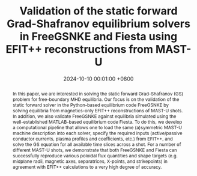 ---
title:          "Validation of the static forward Grad-Shafranov equilibrium solvers in FreeGSNKE and Fiesta using EFIT++ reconstructions from MAST-U"
selected:       true
pub:            "Physica Scripta"
date:           2024-10-10 00:01:00 +0800  # so the site can order them correctly

abstract: >-
  In this paper, we are interested in solving the static forward Grad-Shafranov (GS) problem for free-boundary MHD equilibria. 
  Our focus is on the validation of the static forward solver in the Python-based equilibrium code FreeGSNKE by solving equilibria from magnetics-only EFIT++ reconstructions of MAST-U shots. 
  In addition, we also validate FreeGSNKE against equilibria simulated using the well-established MATLAB-based equilibrium code Fiesta. 
  To do this, we develop a computational pipeline that allows one to load the same (a)symmetric MAST-U machine description into each solver, specify the required inputs (active/passive conductor currents, plasma profiles and coefficients, etc.) from EFIT++, and solve the GS equation for all available time slices across a shot. 
  For a number of different MAST-U shots, we demonstrate that both FreeGSNKE and Fiesta can successfully reproduce various poloidal flux quantities and shape targets (e.g. midplane radii, magnetic axes, separatrices, X-points, and strikepoints) in agreement with EFIT++ calculations to a very high degree of accuracy.

pub_last:       <span class="badge badge-info">MHD equilibria</span> <span class="badge badge-info">Grad-Shafranov</span> <span class="badge badge-info">FreeGSNKE</span> <span class="badge badge-info">Fiesta</span> <span class="badge badge-info">EFIT++</span> <span class="badge badge-info">MAST-U</span>

cover: /assets/images/machine_description.png

authors:
  - K. Pentland
  - N. C. Amorisco
  - O. El-Zobaidi
  - S. Etches
  - A. Agnello
  - G. K. Holt
  - A. Ross
  - C. Vincent
  - J. Buchanan
  - S. J. P. Pamela
  - G. McArdle
  - L. Kogan
  - G. Cunningham

links:
  Publication: https://iopscience.iop.org/article/10.1088/1402-4896/ada192
  arXiv: https://arxiv.org/abs/2407.12432
  # Code: https://github.com/luost26/academic-homepage
  Poster: /assets/docs/freegsnke_validation_poster.pdf
  Talk: /assets/docs/freegsnke_validation.pdf



---
